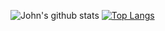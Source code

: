 ![John's github stats](https://github-readme-stats.vercel.app/api?username=johnkirtley&count_private=true&show_icons=true)
[![Top Langs](https://github-readme-stats.vercel.app/api/top-langs/?username=johnkirtley)](https://github.com/anuraghazra/github-readme-stats)


